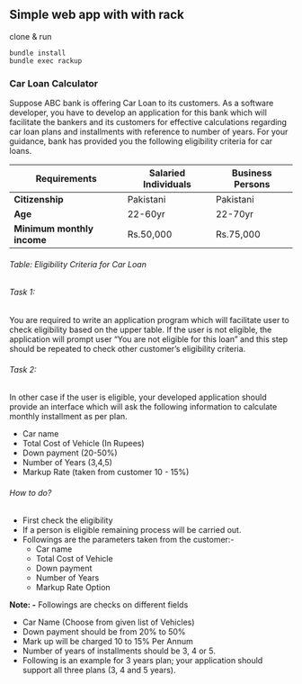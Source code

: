 ## Simple web app with with rack
clone & run
```
bundle install
bundle exec rackup
```
### Car Loan Calculator

Suppose ABC bank is offering Car Loan to its customers. As a software developer, you have to develop an application for this bank which will facilitate the bankers and its customers for effective calculations regarding car loan plans and installments with reference to number of years. For your guidance, bank has provided you the following eligibility criteria for car loans.

| Requirements               | Salaried Individuals | Business Persons |
|----------------------------|----------------------|------------------|
| **Citizenship**            | Pakistani            | Pakistani        |
| **Age**                    | 22-60yr              | 22-70yr          |
| **Minimum monthly income** | Rs.50,000            | Rs.75,000        |
###### Table: Eligibility Criteria for Car Loan
###### Task 1:

You are required to write an application program which will facilitate user to check eligibility
based on the upper table. If the user is not eligible, the application will prompt user “You are
not eligible for this loan” and this step should be repeated to check other customer’s eligibility
criteria.

###### Task 2:
In other case if the user is eligible, your developed application should provide an interface which
will ask the following information to calculate monthly installment as per plan.
* Car name
* Total Cost of Vehicle (In Rupees)
* Down payment (20-50%)
* Number of Years (3,4,5)
* Markup Rate (taken from customer 10 - 15%)

###### How to do?

* First check the eligibility
* If a person is eligible remaining process will be carried out.
* Followings are the parameters taken from the customer:-
    * Car name
    * Total Cost of Vehicle
    * Down payment
    * Number of Years
    * Markup Rate Option

**Note: -** Followings are checks on different fields
* Car Name (Choose from given list of Vehicles)
* Down payment should be from 20% to 50%
* Mark up will be charged 10 to 15% Per Annum
* Number of years of installments should be 3, 4 or 5.
* Following is an example for 3 years plan; your application should support all three plans
(3, 4 and 5 years).

